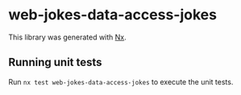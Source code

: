 # web-jokes-data-access-jokes

This library was generated with [Nx](https://nx.dev).

## Running unit tests

Run `nx test web-jokes-data-access-jokes` to execute the unit tests.
